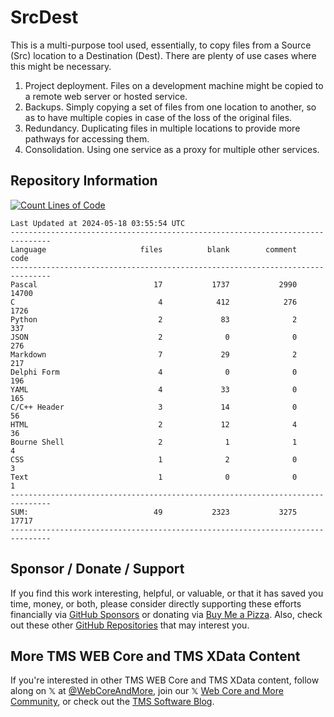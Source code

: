 # SrcDest
This is a multi-purpose tool used, essentially, to copy files from a Source (Src) location to a Destination (Dest). There are plenty of use cases where this might be necessary.

1. Project deployment. Files on a development machine might be copied to a remote web server or hosted service.
2. Backups. Simply copying a set of files from one location to another, so as to have multiple copies in case of the loss of the original files.
3. Redundancy. Duplicating files in multiple locations to provide more pathways for accessing them.
4. Consolidation. Using one service as a proxy for multiple other services.

## Repository Information
[![Count Lines of Code](https://github.com/500Foods/SrcDest/actions/workflows/main.yml/badge.svg)](https://github.com/500Foods/SrcDest/actions/workflows/main.yml)
<!--CLOC-START -->
```
Last Updated at 2024-05-18 03:55:54 UTC
-------------------------------------------------------------------------------
Language                     files          blank        comment           code
-------------------------------------------------------------------------------
Pascal                          17           1737           2990          14700
C                                4            412            276           1726
Python                           2             83              2            337
JSON                             2              0              0            276
Markdown                         7             29              2            217
Delphi Form                      4              0              0            196
YAML                             4             33              0            165
C/C++ Header                     3             14              0             56
HTML                             2             12              4             36
Bourne Shell                     2              1              1              4
CSS                              1              2              0              3
Text                             1              0              0              1
-------------------------------------------------------------------------------
SUM:                            49           2323           3275          17717
-------------------------------------------------------------------------------
```
<!--CLOC-END-->

## Sponsor / Donate / Support
If you find this work interesting, helpful, or valuable, or that it has saved you time, money, or both, please consider directly supporting these efforts financially via [GitHub Sponsors](https://github.com/sponsors/500Foods) or donating via [Buy Me a Pizza](https://www.buymeacoffee.com/andrewsimard500). Also, check out these other [GitHub Repositories](https://github.com/500Foods?tab=repositories&q=&sort=stargazers) that may interest you.

## More TMS WEB Core and TMS XData Content
If you're interested in other TMS WEB Core and TMS XData content, follow along on 𝕏 at [@WebCoreAndMore](https://x.com/WebCoreAndMore), join our 𝕏 [Web Core and More Community](https://twitter.com/i/communities/1683267402384183296), or check out the [TMS Software Blog](https://www.tmssoftware.com/site/blog.asp).

